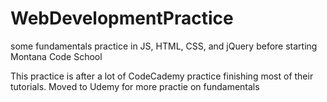 # WebDevelopmentPractice
some fundamentals practice  in JS, HTML, CSS, and jQuery before starting Montana Code School

This practice is after a lot of CodeCademy practice finishing most of their tutorials. 
Moved to Udemy for more practie on fundamentals
